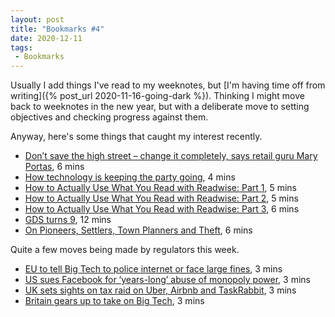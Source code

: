```yaml
---
layout: post
title: "Bookmarks #4"
date: 2020-12-11
tags:
 - Bookmarks
---
```


Usually I add things I've read to my weeknotes, but [I'm having time off from writing]({% post_url 2020-11-16-going-dark %}). Thinking I might move back to weeknotes in the new year, but with a deliberate move to setting objectives and checking progress against them.

Anyway, here's some things that caught my interest recently.

- [Don’t save the high street – change it completely, says retail guru Mary Portas](https://www.theguardian.com/business/2020/dec/06/dont-save-the-high-street-change-it-completely-says-retail-guru-mary-portas), 6 mins
- [How technology is keeping the party going](https://www.ft.com/content/cc576003-3e01-4fea-a6c1-2a5006269b60), 4 mins
- [How to Actually Use What You Read with Readwise: Part 1](https://blog.readwise.io/reading-workflow-part-1/), 5 mins
- [How to Actually Use What You Read with Readwise: Part 2](https://blog.readwise.io/reading-workflow-part-2/), 5 mins
- [How to Actually Use What You Read with Readwise: Part 3](https://blog.readwise.io/reading-workflow-part-3/), 6 mins
- [GDS turns 9](https://gds.blog.gov.uk/2020/12/08/gds-turns-9/), 12 mins
- [On Pioneers, Settlers, Town Planners and Theft](https://blog.gardeviance.org/2015/03/on-pioneers-settlers-town-planners-and.html), 6 mins

Quite a few moves being made by regulators this week.

- [EU to tell Big Tech to police internet or face large fines](https://www.ft.com/content/72371610-4820-44c0-a955-4a19e430d343), 3 mins
- [US sues Facebook for ‘years-long’ abuse of monopoly power](https://www.ft.com/content/5c03ac0f-7122-4c31-97a5-ecab3928a038), 3 mins
- [UK sets sights on tax raid on Uber, Airbnb and TaskRabbit](https://www.ft.com/content/1028c7d8-ff7b-40c6-ba8d-32cce8dd4692), 3 mins
- [Britain gears up to take on Big Tech](https://www.ft.com/content/11fb4be9-898c-49fd-a032-c048e5f02e70), 3 mins
